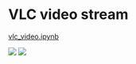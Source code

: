 # VLC video stream

[vlc_video.ipynb](https://gitlab.cern.ch/eljohnso/quad-scan-east/-/blob/master/vlc_video.ipynb)



![](https://codimd.web.cern.ch/uploads/upload_e5b2db8e38acec3816058b7a45502132.png)
![](https://codimd.web.cern.ch/uploads/upload_8aff2d193feaf8ebb714f053810522f2.gif)